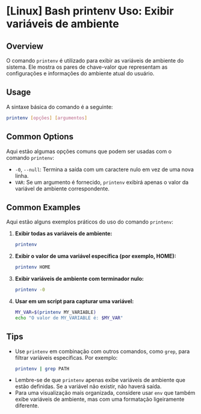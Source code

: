 # [Linux] Bash printenv Uso: Exibir variáveis de ambiente

## Overview
O comando `printenv` é utilizado para exibir as variáveis de ambiente do sistema. Ele mostra os pares de chave-valor que representam as configurações e informações do ambiente atual do usuário.

## Usage
A sintaxe básica do comando é a seguinte:

```bash
printenv [opções] [argumentos]
```

## Common Options
Aqui estão algumas opções comuns que podem ser usadas com o comando `printenv`:

- `-0`, `--null`: Termina a saída com um caractere nulo em vez de uma nova linha.
- `VAR`: Se um argumento é fornecido, `printenv` exibirá apenas o valor da variável de ambiente correspondente.

## Common Examples
Aqui estão alguns exemplos práticos do uso do comando `printenv`:

1. **Exibir todas as variáveis de ambiente:**
   ```bash
   printenv
   ```

2. **Exibir o valor de uma variável específica (por exemplo, HOME):**
   ```bash
   printenv HOME
   ```

3. **Exibir variáveis de ambiente com terminador nulo:**
   ```bash
   printenv -0
   ```

4. **Usar em um script para capturar uma variável:**
   ```bash
   MY_VAR=$(printenv MY_VARIABLE)
   echo "O valor de MY_VARIABLE é: $MY_VAR"
   ```

## Tips
- Use `printenv` em combinação com outros comandos, como `grep`, para filtrar variáveis específicas. Por exemplo:
  ```bash
  printenv | grep PATH
  ```
- Lembre-se de que `printenv` apenas exibe variáveis de ambiente que estão definidas. Se a variável não existir, não haverá saída.
- Para uma visualização mais organizada, considere usar `env` que também exibe variáveis de ambiente, mas com uma formatação ligeiramente diferente.